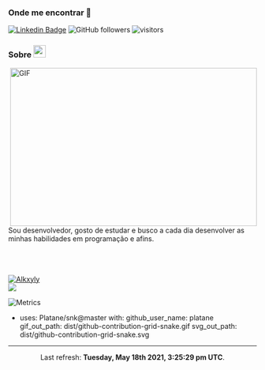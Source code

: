 ### Onde me encontrar 👋
[![Linkedin Badge](https://img.shields.io/badge/-Alkxyly-blue?style=flat-square&logo=Linkedin&logoColor=white&link=https://www.linkedin.com/in/alkxyly-samyr-8a75554a/)](https://www.linkedin.com/in/alkxyly-samyr-8a75554a/)
![GitHub followers](https://img.shields.io/github/followers/alkxyly?style=social)
![visitors](https://visitor-badge-reloaded.herokuapp.com/badge?page_id=alkxyly&color=00cf00)



### Sobre  <img src="https://media.giphy.com/media/hvRJCLFzcasrR4ia7z/giphy.gif" width="25px">

<img align="right" alt="GIF" src="https://github.com/abhisheknaiidu/abhisheknaiidu/raw/master/code.gif?raw=true" width="500" height="320" />



Sou desenvolvedor, gosto de estudar e busco a cada dia desenvolver as minhas habilidades em programação e afins.
<br/>

<br/>
<br/>
<br/>
  <a href="https://github.com/alkxyly">
  <img align="center" src="https://github-readme-stats.vercel.app/api?username=alkxyly&show_icons=true&theme=gotham&&count_private=true" alt="Alkxyly" />
</a>
</br>
  <a href="https://github.com/alkxyly"> 
  <img align="center" src="https://github-readme-stats.vercel.app/api/top-langs/?username=alkxyly&show_icons=true&theme=gotham&layout=compact">
</a>



![Metrics](https://metrics.lecoq.io/alkxyly?template=classic&followup=1&followup.sections=repositories&config.timezone=America%2FBelem)

- uses: Platane/snk@master
  with:
    github_user_name: platane
    gif_out_path: dist/github-contribution-grid-snake.gif
    svg_out_path: dist/github-contribution-grid-snake.svg






------------
<p align="center">Last refresh: <b>Tuesday, May 18th 2021, 3:25:29 pm UTC</b>. </p>


<!--
**alkxyly/alkxyly** is a ✨ _special_ ✨ repository because its `README.md` (this file) appears on your GitHub profile.

Here are some ideas to get you started:

- 🔭 I’m currently working on ...
- 🌱 I’m currently learning ...
- 👯 I’m looking to collaborate on ...
- 🤔 I’m looking for help with ...
- 💬 Ask me about ...
- 📫 How to reach me: ...
- 😄 Pronouns: ...
- ⚡ Fun fact: ...
-->
